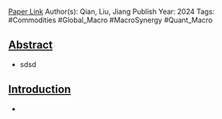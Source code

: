 
[Paper Link](https://papers.ssrn.com/sol3/papers.cfm?abstract_id=4678928)
Author(s): Qian, Liu, Jiang
Publish Year: 2024
Tags: #Commodities #Global_Macro #MacroSynergy #Quant_Macro 

## <u>Abstract</u>
- sdsd

## <u>Introduction</u>
- 